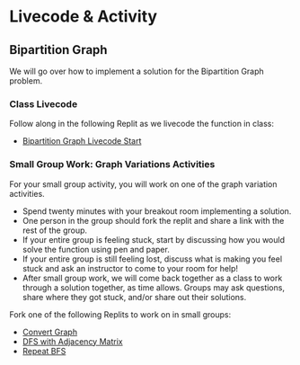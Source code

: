# Livecode & Activity

## Bipartition Graph

We will go over how to implement a solution for the Bipartition Graph problem.

### Class Livecode

Follow along in the following Replit as we livecode the function in class: 
* [Bipartition Graph Livecode Start](https://replit.com/@adadev/Bipartition-Graph-Livecode-Start)
<!--
* [C19 Bipartition Graph Livecode Solution](#)
-->

### Small Group Work: Graph Variations Activities

For your small group activity,  you will work on one of the graph variation activities.

- Spend twenty minutes with your breakout room implementing a solution. 
- One person in the group should fork the replit and share a link with the rest of the group.
- If your entire group is feeling stuck, start by discussing how you would solve the function using pen and paper.
- If your entire group is still feeling lost, discuss what is making you feel stuck and ask an instructor to come to your room for help!
- After small group work, we will come back together as a class to work through a solution together, as time allows. Groups may ask questions, share where they got stuck, and/or share out their solutions.

Fork one of the following Replits to work on in small groups: 
* [Convert Graph](https://replit.com/@adadev/Convert-Graph-Activity)
* [DFS with Adjacency Matrix](https://replit.com/@adadev/dfs-with-adjacency-matrix)
* [Repeat BFS](https://replit.com/@adadev/Repeat-BFS-Activity)

<!--
Solution:
* [C19 Small Group Solution](#)
-->
